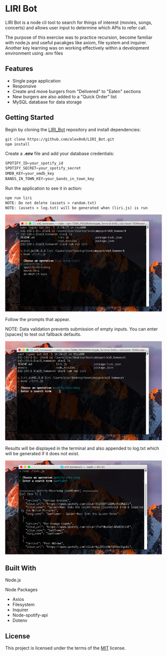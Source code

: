# LIRI Bot

LIRI Bot is a node cli tool to search for things of interest (movies, songs, concerts) and allows user input to determine which APIs to refer call.

The purpose of this exercise was to practice recursion, become familiar with node.js and useful pacakges like axiom, file system and inquirer. Another key learning was on working effectively within a development environment using .env files

## Features

- Single page application
- Responsive
- Create and move burgers from "Delivered" to "Eaten" sections
- New burgers are also added to a "Quick Order" list
- MySQL database for data storage

## Getting Started

Begin by cloning the [LIRI_Bot](https://github.com/alex0n0/LIRI_Bot) repository and install dependencies:

```terminal
git clone https://github.com/alex0n0/LIRI_Bot.git
npm install
```

Create a **.env** file and add your database credentials:

```javascript
SPOTIFY_ID=your_spotify_id
SPOTIFY_SECRET=your_spotify_secret
OMDB_KEY=your_omdb_key
BANDS_IN_TOWN_KEY=your_bands_in_town_key
```

Run the application to see it in action:

```terminal
npm run liri
NOTE: Do not delete (assets > random.txt)
NOTE: (assets > log.txt) will be generated when (liri.js) is run
```

![Image - Prompts](./assets/screenshots/step2_choose.png)

Follow the prompts that appear.

NOTE: Data validation prevents submission of empty inputs. You can enter [spaces] to test out fallback defaults.

![Image - Testing defaults](./assets/screenshots/step3_input_alt.png)

Results will be displayed in the terminal and also appended to log.txt which will be generated if it does not exist.

![Image - Results](./assets/screenshots/step4_result.png)

## Built With

Node.js

Node Packages

- Axios
- Filesystem
- Inquirer
- Node-spotify-api
- Dotenv

## License

This project is licensed under the terms of the [MIT](https://github.com/alex0n0/LIRI_Bot/blob/master/LICENSE) license.
